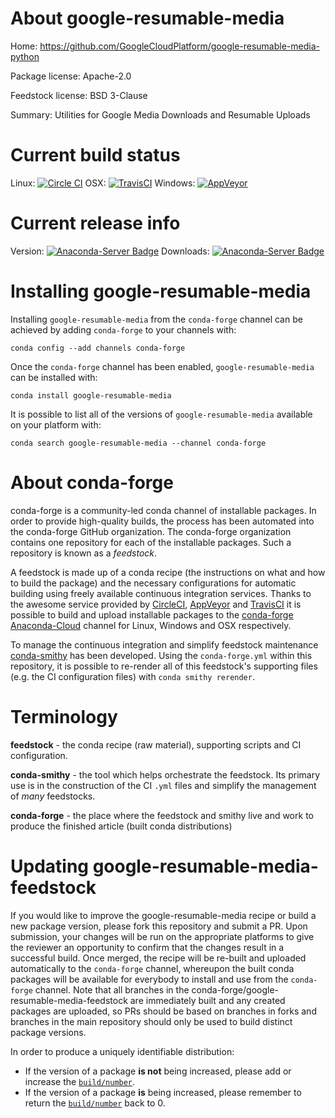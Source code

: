 About google-resumable-media
============================

Home: https://github.com/GoogleCloudPlatform/google-resumable-media-python

Package license: Apache-2.0

Feedstock license: BSD 3-Clause

Summary: Utilities for Google Media Downloads and Resumable Uploads



Current build status
====================

Linux: [![Circle CI](https://circleci.com/gh/conda-forge/google-resumable-media-feedstock.svg?style=shield)](https://circleci.com/gh/conda-forge/google-resumable-media-feedstock)
OSX: [![TravisCI](https://travis-ci.org/conda-forge/google-resumable-media-feedstock.svg?branch=master)](https://travis-ci.org/conda-forge/google-resumable-media-feedstock)
Windows: [![AppVeyor](https://ci.appveyor.com/api/projects/status/github/conda-forge/google-resumable-media-feedstock?svg=True)](https://ci.appveyor.com/project/conda-forge/google-resumable-media-feedstock/branch/master)

Current release info
====================
Version: [![Anaconda-Server Badge](https://anaconda.org/conda-forge/google-resumable-media/badges/version.svg)](https://anaconda.org/conda-forge/google-resumable-media)
Downloads: [![Anaconda-Server Badge](https://anaconda.org/conda-forge/google-resumable-media/badges/downloads.svg)](https://anaconda.org/conda-forge/google-resumable-media)

Installing google-resumable-media
=================================

Installing `google-resumable-media` from the `conda-forge` channel can be achieved by adding `conda-forge` to your channels with:

```
conda config --add channels conda-forge
```

Once the `conda-forge` channel has been enabled, `google-resumable-media` can be installed with:

```
conda install google-resumable-media
```

It is possible to list all of the versions of `google-resumable-media` available on your platform with:

```
conda search google-resumable-media --channel conda-forge
```


About conda-forge
=================

conda-forge is a community-led conda channel of installable packages.
In order to provide high-quality builds, the process has been automated into the
conda-forge GitHub organization. The conda-forge organization contains one repository
for each of the installable packages. Such a repository is known as a *feedstock*.

A feedstock is made up of a conda recipe (the instructions on what and how to build
the package) and the necessary configurations for automatic building using freely
available continuous integration services. Thanks to the awesome service provided by
[CircleCI](https://circleci.com/), [AppVeyor](http://www.appveyor.com/)
and [TravisCI](https://travis-ci.org/) it is possible to build and upload installable
packages to the [conda-forge](https://anaconda.org/conda-forge)
[Anaconda-Cloud](http://docs.anaconda.org/) channel for Linux, Windows and OSX respectively.

To manage the continuous integration and simplify feedstock maintenance
[conda-smithy](http://github.com/conda-forge/conda-smithy) has been developed.
Using the ``conda-forge.yml`` within this repository, it is possible to re-render all of
this feedstock's supporting files (e.g. the CI configuration files) with ``conda smithy rerender``.


Terminology
===========

**feedstock** - the conda recipe (raw material), supporting scripts and CI configuration.

**conda-smithy** - the tool which helps orchestrate the feedstock.
                   Its primary use is in the construction of the CI ``.yml`` files
                   and simplify the management of *many* feedstocks.

**conda-forge** - the place where the feedstock and smithy live and work to
                  produce the finished article (built conda distributions)


Updating google-resumable-media-feedstock
=========================================

If you would like to improve the google-resumable-media recipe or build a new
package version, please fork this repository and submit a PR. Upon submission,
your changes will be run on the appropriate platforms to give the reviewer an
opportunity to confirm that the changes result in a successful build. Once
merged, the recipe will be re-built and uploaded automatically to the
`conda-forge` channel, whereupon the built conda packages will be available for
everybody to install and use from the `conda-forge` channel.
Note that all branches in the conda-forge/google-resumable-media-feedstock are
immediately built and any created packages are uploaded, so PRs should be based
on branches in forks and branches in the main repository should only be used to
build distinct package versions.

In order to produce a uniquely identifiable distribution:
 * If the version of a package **is not** being increased, please add or increase
   the [``build/number``](http://conda.pydata.org/docs/building/meta-yaml.html#build-number-and-string).
 * If the version of a package **is** being increased, please remember to return
   the [``build/number``](http://conda.pydata.org/docs/building/meta-yaml.html#build-number-and-string)
   back to 0.
